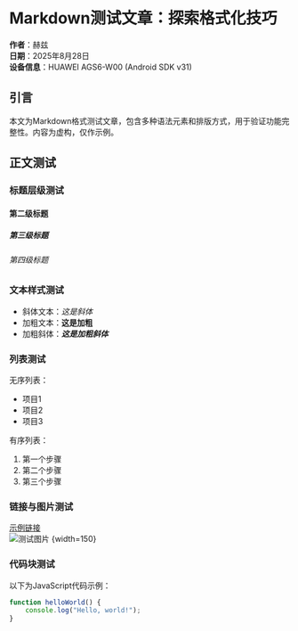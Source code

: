 # Markdown测试文章：探索格式化技巧

**作者**：赫兹  
**日期**：2025年8月28日  
**设备信息**：HUAWEI AGS6-W00 (Android SDK v31)

## 引言
本文为Markdown格式测试文章，包含多种语法元素和排版方式，用于验证功能完整性。内容为虚构，仅作示例。

## 正文测试
### 标题层级测试
#### 第二级标题
##### 第三级标题
###### 第四级标题

### 文本样式测试
* 斜体文本：*这是斜体*  
* 加粗文本：**这是加粗**  
* 加粗斜体：***这是加粗斜体***

### 列表测试
无序列表：
- 项目1
- 项目2
- 项目3

有序列表：
1. 第一个步骤
2. 第二个步骤
3. 第三个步骤

### 链接与图片测试
[示例链接](https://example.com)  
![测试图片](https://via.placeholder.com/150) {width=150}

### 代码块测试
以下为JavaScript代码示例：
```javascript
function helloWorld() {
    console.log("Hello, world!");
}
